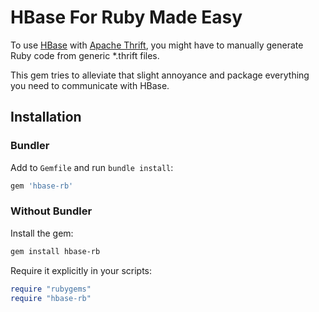# HBase For Ruby Made Easy

<!--[![Build Status](https://secure.travis-ci.org/highgroove/hbase-rb.png)](http://travis-ci.org/highgroove/hbase-rb)-->

To use [HBase](http://hbase.apache.org/) with [Apache
Thrift](http://thrift.apache.org/), you might have to manually generate
Ruby code from generic *.thrift files.

This gem tries to alleviate that slight annoyance and package everything
you need to communicate with HBase.

## Installation

### Bundler

Add to `Gemfile` and run `bundle install`:

```ruby
gem 'hbase-rb'
```

### Without Bundler

Install the gem:

```bash
gem install hbase-rb
```

Require it explicitly in your scripts:

```ruby
require "rubygems"
require "hbase-rb"
```
